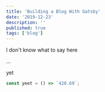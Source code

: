 ```yaml
---
title: 'Building a Blog With Gatsby'
date: '2019-12-23'
description: ''
published: true
tags: ['blog']
---
```


I don't know what to say here

...

yet

```js
const yeet = () => `420.69`;
```
